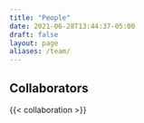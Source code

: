 ```yaml
---
title: "People"
date: 2021-06-28T13:44:37-05:00
draft: false
layout: page
aliases: /team/
---
```

## Collaborators
<div class ="picture-grid">
{{< collaboration >}}
</div>